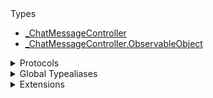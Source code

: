 <summary>Types</summary>

  - [\_ChatMessageController](/_ChatMessageController)
  - [\_ChatMessageController.ObservableObject](/_ChatMessageController.ObservableObject)

</details>

<details>
<summary>Protocols</summary>

  - [ChatMessageControllerDelegate](/ChatMessageControllerDelegate)
  - [\_ChatMessageControllerDelegate](/_ChatMessageControllerDelegate)

</details>

<details>
<summary>Global Typealiases</summary>

  - [ChatMessageController](/ChatMessageController)

</details>

<details>
<summary>Extensions</summary>

  - [ChatMessageController](/ChatMessageController)
  - [\_ChatClient](/_ChatClient)

</details>
